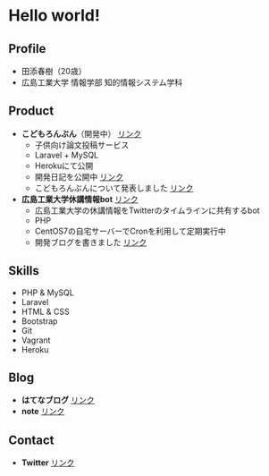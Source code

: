 # Hello world!

## Profile

 - 田添春樹（20歳）
 - 広島工業大学 情報学部 知的情報システム学科

## Product

 - **こどもろんぶん**（開発中） [リンク](https://kodomo-ronbun.herokuapp.com/)
	 - 子供向け論文投稿サービス
	 - Laravel + MySQL
	 - Herokuにて公開
	 - 開発日記を公開中 [リンク](https://note.mu/jdkfx/m/m734814267af6)
	 - こどもろんぶんについて発表しました [リンク](https://www.slideshare.net/HarukiT/webtouchmeetingunder29special)
- **広島工業大学休講情報bot** [リンク](https://twitter.com/hiroshimaitbot)
	- 広島工業大学の休講情報をTwitterのタイムラインに共有するbot
	- PHP
	- CentOS7の自宅サーバーでCronを利用して定期実行中
	- 開発ブログを書きました [リンク](https://jdkfx17.hatenablog.com/entry/2020/07/17/145526)

## Skills

 - PHP & MySQL
 - Laravel
 - HTML & CSS
 - Bootstrap
 - Git
 - Vagrant
 - Heroku

## Blog

 - **はてなブログ** [リンク](https://orangefarmer.hatenablog.jp/)
 - **note** [リンク](https://note.mu/jdkfx)

## Contact

 - **Twitter** [リンク](https://twitter.com/jdkfx)
